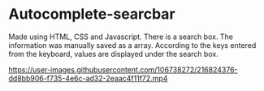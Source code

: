 # Autocomplete-searcbar

Made using HTML, CSS and Javascript. There is a search box. The information was manually saved as a array. According to the keys entered from the keyboard, values are displayed under the search box.

https://user-images.githubusercontent.com/106738272/216824376-dd8bb906-f735-4e6c-ad32-2eaac4f11f72.mp4

